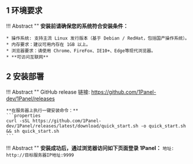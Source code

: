 ## 1 环境要求

!!! Abstract ""
    **安装前请确保您的系统符合安装条件：**

    * 操作系统: 支持主流 Linux 发行版本（基于 Debian / RedHat，包括国产操作系统）。
    * 内存要求：建议可用内存在 1GB 以上。
    * 浏览器要求：请使用 Chrome、FireFox、IE10+、Edge等现代浏览器。
    * **可访问互联网**

## 2 安装部署

!!! Abstract ""
    GitHub release 链接: https://github.com/1Panel-dev/1Panel/releases  

    **在服务器上执行一键安装命令：**
    ```properties
    curl -sSL https://github.com/1Panel-dev/1Panel/releases/latest/download/quick_start.sh -o quick_start.sh && sh quick_start.sh
    ```

!!! Abstract ""
    **安装成功后，通过浏览器访问如下页面登录 1Panel：**
    ```
    地址: http://目标服务器IP地址:9999
    ```
